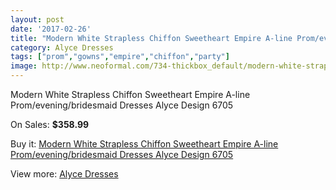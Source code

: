 ```yaml
---
layout: post
date: '2017-02-26'
title: "Modern White Strapless Chiffon Sweetheart Empire A-line Prom/evening/bridesmaid Dresses Alyce Design 6705"
category: Alyce Dresses
tags: ["prom","gowns","empire","chiffon","party"]
image: http://www.neoformal.com/734-thickbox_default/modern-white-strapless-chiffon-sweetheart-empire-a-line-prom-evening-bridesmaid-dresses-alyce-design-6705.jpg
---
```

Modern White Strapless Chiffon Sweetheart Empire A-line Prom/evening/bridesmaid Dresses Alyce Design 6705

On Sales: **$358.99**
<a href="https://www.neoformal.com/en/alyce-dresses/262-modern-white-strapless-chiffon-sweetheart-empire-a-line-prom-evening-bridesmaid-dresses-alyce-design-6705.html"><amp-img layout="responsive" width="600" height="600" src="//www.neoformal.com/734-thickbox_default/modern-white-strapless-chiffon-sweetheart-empire-a-line-prom-evening-bridesmaid-dresses-alyce-design-6705.jpg" alt="Modern White Strapless Chiffon Sweetheart Empire A-line Prom/evening/bridesmaid Dresses Alyce Design 6705 0" /></a>
<a href="https://www.neoformal.com/en/alyce-dresses/262-modern-white-strapless-chiffon-sweetheart-empire-a-line-prom-evening-bridesmaid-dresses-alyce-design-6705.html"><amp-img layout="responsive" width="600" height="600" src="//www.neoformal.com/737-thickbox_default/modern-white-strapless-chiffon-sweetheart-empire-a-line-prom-evening-bridesmaid-dresses-alyce-design-6705.jpg" alt="Modern White Strapless Chiffon Sweetheart Empire A-line Prom/evening/bridesmaid Dresses Alyce Design 6705 1" /></a>
<a href="https://www.neoformal.com/en/alyce-dresses/262-modern-white-strapless-chiffon-sweetheart-empire-a-line-prom-evening-bridesmaid-dresses-alyce-design-6705.html"><amp-img layout="responsive" width="600" height="600" src="//www.neoformal.com/736-thickbox_default/modern-white-strapless-chiffon-sweetheart-empire-a-line-prom-evening-bridesmaid-dresses-alyce-design-6705.jpg" alt="Modern White Strapless Chiffon Sweetheart Empire A-line Prom/evening/bridesmaid Dresses Alyce Design 6705 2" /></a>
<a href="https://www.neoformal.com/en/alyce-dresses/262-modern-white-strapless-chiffon-sweetheart-empire-a-line-prom-evening-bridesmaid-dresses-alyce-design-6705.html"><amp-img layout="responsive" width="600" height="600" src="//www.neoformal.com/735-thickbox_default/modern-white-strapless-chiffon-sweetheart-empire-a-line-prom-evening-bridesmaid-dresses-alyce-design-6705.jpg" alt="Modern White Strapless Chiffon Sweetheart Empire A-line Prom/evening/bridesmaid Dresses Alyce Design 6705 3" /></a>

Buy it: [Modern White Strapless Chiffon Sweetheart Empire A-line Prom/evening/bridesmaid Dresses Alyce Design 6705](https://www.neoformal.com/en/alyce-dresses/262-modern-white-strapless-chiffon-sweetheart-empire-a-line-prom-evening-bridesmaid-dresses-alyce-design-6705.html "Modern White Strapless Chiffon Sweetheart Empire A-line Prom/evening/bridesmaid Dresses Alyce Design 6705")

View more: [Alyce Dresses](https://www.neoformal.com/en/3-alyce-dresses "Alyce Dresses")